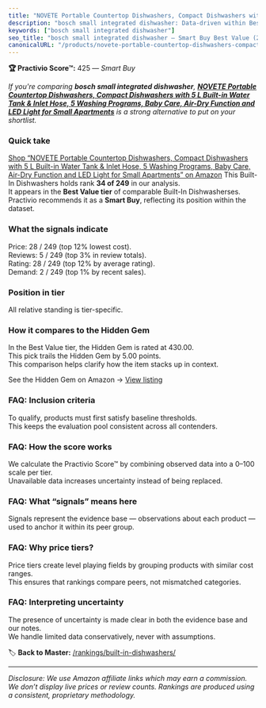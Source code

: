```yaml
---
title: "NOVETE Portable Countertop Dishwashers, Compact Dishwashers with 5 L Built-in Water Tank & Inlet Hose, 5 Washing Programs, Baby Care, Air-Dry Function and LED Light for Small Apartments"
description: "bosch small integrated dishwasher: Data-driven within Best Value ranking using the Practivio Score™. Positioned by quality, value, demand, findability, momentu…"
keywords: ["bosch small integrated dishwasher"]
seo_title: "bosch small integrated dishwasher — Smart Buy Best Value (2025)"
canonicalURL: "/products/novete-portable-countertop-dishwashers-compact-dishwashers-with-5-l-built-in-water-tank-inlet-hose-5-washing-programs-baby-care-air-dry-function-and-led-light-for-small-apartments-B089YD3Z91/"
---
```


**🏆 Practivio Score™:** 425 — _Smart Buy_


*If you're comparing **bosch small integrated dishwasher**, **[NOVETE Portable Countertop Dishwashers, Compact Dishwashers with 5 L Built-in Water Tank & Inlet Hose, 5 Washing Programs, Baby Care, Air-Dry Function and LED Light for Small Apartments](https://www.amazon.com/dp/B089YD3Z91?tag=practivio-20)** is a strong alternative to put on your shortlist.*
### Quick take
[Shop “NOVETE Portable Countertop Dishwashers, Compact Dishwashers with 5 L Built-in Water Tank & Inlet Hose, 5 Washing Programs, Baby Care, Air-Dry Function and LED Light for Small Apartments” on Amazon](https://www.amazon.com/dp/B089YD3Z91?tag=practivio-20)
This Built-In Dishwashers holds rank **34 of 249** in our analysis.  
It appears in the **Best Value tier** of comparable Built-In Dishwasherses.  
Practivio recommends it as a **Smart Buy**, reflecting its position within the dataset.

### What the signals indicate
Price: 28 / 249 (top 12% lowest cost).  
Reviews: 5 / 249 (top 3% in review totals).  
Rating: 28 / 249 (top 12% by average rating).  
Demand: 2 / 249 (top 1% by recent sales).

### Position in tier
All relative standing is tier-specific.

### How it compares to the Hidden Gem
In the Best Value tier, the Hidden Gem is rated at 430.00.  
This pick trails the Hidden Gem by 5.00 points.  
This comparison helps clarify how the item stacks up in context.  

See the Hidden Gem on Amazon → [View listing](https://www.amazon.com/dp/B09ST4M8VF?tag=practivio-20)

### FAQ: Inclusion criteria
To qualify, products must first satisfy baseline thresholds.  
This keeps the evaluation pool consistent across all contenders.

### FAQ: How the score works
We calculate the Practivio Score™ by combining observed data into a 0–100 scale per tier.  
Unavailable data increases uncertainty instead of being replaced.

### FAQ: What “signals” means here
Signals represent the evidence base — observations about each product — used to anchor it within its peer group.

### FAQ: Why price tiers?
Price tiers create level playing fields by grouping products with similar cost ranges.  
This ensures that rankings compare peers, not mismatched categories.

### FAQ: Interpreting uncertainty
The presence of uncertainty is made clear in both the evidence base and our notes.  
We handle limited data conservatively, never with assumptions.


🏷️ **Back to Master:** [/rankings/built-in-dishwashers/](/rankings/built-in-dishwashers/)

---
_Disclosure: We use Amazon affiliate links which may earn a commission. We don’t display live prices or review counts. Rankings are produced using a consistent, proprietary methodology._
